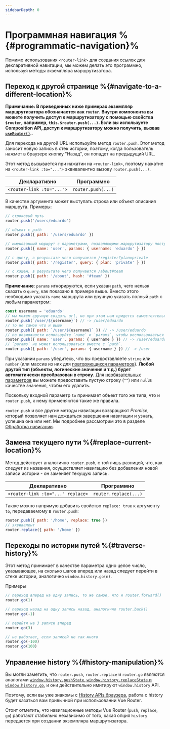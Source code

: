 ```yaml
---
sidebarDepth: 0
---
```


# Программная навигация %{#programmatic-navigation}%

<VueSchoolLink
  href="https://vueschool.io/lessons/vue-router-4-programmatic-navigation"
  title="Узнайте, как осуществлять программную навигацию"
/>

Помимо использования `<router-link>` для создания ссылок для декларативной навигации, мы можем делать это программно, используя методы экземпляра маршрутизатора.

## Переход к другой странице %{#navigate-to-a-different-location}%

**Примечание: В приведенных ниже примерах экземпляр маршрутизатора обозначается как `router`. Внутри компонента вы можете получить доступ к маршрутизатору с помощью свойства `$router`, например, `this.$router.push(...)`. Если вы используете Composition API, доступ к маршрутизатору можно получить, вызвав [`useRouter()`](../advanced/composition-api).**.

Для перехода на другой URL используйте метод `router.push`. Этот метод заносит новую запись в стек истории, поэтому, когда пользователь нажмет в браузере кнопку "Назад", он попадет на предыдущий URL.

Этот метод вызывается при нажатии на `<router-link>`, поэтому нажатие на `<router-link :to="...">` эквивалентно вызову `router.push(...)`.

| Декларативно              | Программно         |
| ------------------------- | ------------------ |
| `<router-link :to="...">` | `router.push(...)` |

В качестве аргумента может выступать строка или объект описания маршрута. Примеры:

```js
// строковый путь
router.push('/users/eduardo')

// объект с path
router.push({ path: '/users/eduardo' })

// именованный маршрут с параметрами, позволяющими маршрутизатору построить url
router.push({ name: 'user', params: { username: 'eduardo' } })

// с query, в результате чего получается /register?plan=private
router.push({ path: '/register', query: { plan: 'private' } })

// с хэшем, в результате чего получается /about#team
router.push({ path: '/about', hash: '#team' })
```

**Примечание**: `params` игнорируются, если указан `path`, чего нельзя сказать о `query`, как показано в примере выше. Вместо этого необходимо указать `name` маршрута или вручную указать полный `path` с любым параметром:

```js
const username = 'eduardo'
// мы можем вручную создать url, но при этом нам придется самостоятельно обрабатывать кодировку
router.push(`/user/${username}`) // -> /user/eduardo
// то же самое что и выше
router.push({ path: `/user/${username}` }) // -> /user/eduardo
// по возможности используйте `name` и `params`, чтобы воспользоваться преимуществами автоматического кодирования URL
router.push({ name: 'user', params: { username } }) // -> /user/eduardo
// `params` не может использоваться вместе с `path`.
router.push({ path: '/user', params: { username } }) // -> /user
```

При указании `params` убедитесь, что вы предоставляете `string` или `number` (или массив из них для [повторяющихся параметров](./route-matching-syntax.md#repeatable-params)). **Любой другой тип (объекты, логические значения и т.д.) будет автоматически преобразован в строку**. Для [необязательных параметров](./route-matching-syntax.md#optional-parameters) вы можете предоставить пустую строку (`""`) или `null`в качестве значения, чтобы его удалить.

Поскольку входной параметр `to` принимает объект того же типа, что и `router.push`, к нему применяются такие же правила.

`router.push` и все другие методы навигации возвращают _Promise_, который позволяет нам дождаться завершения навигации и узнать, успешна она или нет. Мы подробнее рассмотрим это в разделе [Обработка навигации](../advanced/navigation-failures.md).

## Замена текущего пути %{#replace-current-location}%

Метод действует аналогично `router.push`, с той лишь разницей, что, как следует из названия, осуществляет навигацию без добавления новой записи истории - он заменяет текущую запись.

| Декларативно                      | Программно            |
| --------------------------------- | --------------------- |
| `<router-link :to="..." replace>` | `router.replace(...)` |

Также можно напрямую добавить свойство `replace: true` к аргументу `to`, передаваемому в `router.push`:

```js
router.push({ path: '/home', replace: true })
// эквивалент
router.replace({ path: '/home' })
```

## Переходы по истории путей %{#traverse-history}%

<VueSchoolLink
  href="https://vueschool.io/lessons/go-back"
  title="Узнайте, как использовать Vue Router для возврата назад"
/>

Этот метод принимает в качестве параметра одно целое число, указывающее, на сколько шагов вперед или назад следует перейти в стеке истории, аналогично `window.history.go(n)`.

Примеры

```js
// переход вперед на одну запись, то же самое, что и router.forward()
router.go(1)

// переход назад на одну запись назад, аналогично router.back()
router.go(-1)

// перейти на 3 записи вперед
router.go(3)

// не работает, если записей не так много
router.go(-100)
router.go(100)
```

## Управление history %{#history-manipulation}%

Вы могли заметить, что `router.push`, `router.replace` и `router.go` являются аналогами [`window.history.pushState`, `window.history.replaceState` и `window.history.go`](https://developer.mozilla.org/en-US/docs/Web/API/History), и они действительно имитируют `window.history` API.

Поэтому, если вы уже знакомы с [History APIs браузера](https://developer.mozilla.org/en-US/docs/Web/API/History_API), работа с history будет казаться вам привычной при использовании Vue Router.

Стоит отметить, что навигационные методы Vue Router (`push`, `replace`, `go`) работают стабильно независимо от того, какая опция `history` передается при создании экземпляра маршрутизатора.
